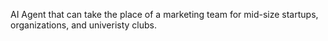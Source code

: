 AI Agent that can take the place of a marketing team for mid-size startups, organizations, and univeristy clubs.
